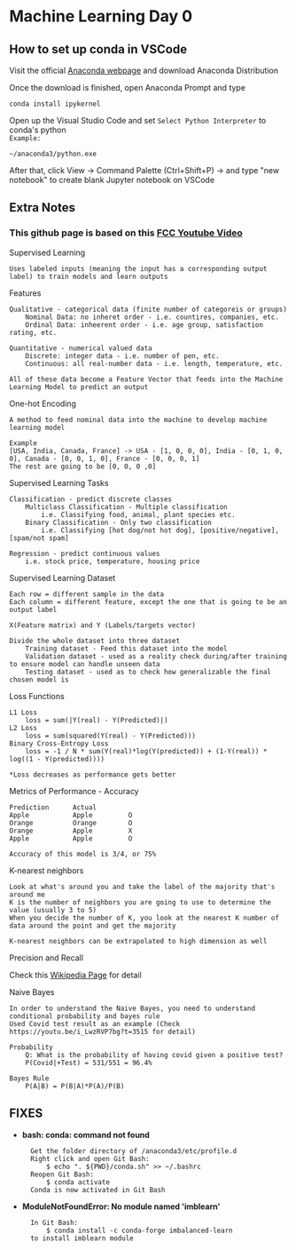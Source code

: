 # Machine Learning Day 0

## How to set up conda in VSCode

Visit the official [Anaconda webpage](https://www.anaconda.com/) and download Anaconda Distribution

Once the download is finished, open Anaconda Prompt and type
```
conda install ipykernel
```

Open up the Visual Studio Code and set `Select Python Interpreter` to conda's python  
`Example:`
```
~/anaconda3/python.exe
```

After that, click View -> Command Palette (Ctrl+Shift+P) -> and type "new notebook"
to create blank Jupyter notebook on VSCode

## Extra Notes

### This github page is based on this [FCC Youtube Video](https://www.youtube.com/watch?v=i_LwzRVP7bg) 


Supervised Learning  
```
Uses labeled inputs (meaning the input has a corresponding output label) to train models and learn outputs
```
Features
```
Qualitative - categorical data (finite number of categoreis or groups)
    Nominal Data: no inheret order - i.e. countires, companies, etc.
    Ordinal Data: inheerent order - i.e. age group, satisfaction rating, etc.

Quantitative - numerical valued data
    Discrete: integer data - i.e. number of pen, etc.
    Continuous: all real-number data - i.e. length, temperature, etc.

All of these data become a Feature Vector that feeds into the Machine Learning Model to predict an output
```

One-hot Encoding
```
A method to feed nominal data into the machine to develop machine learning model

Example
[USA, India, Canada, France] -> USA - [1, 0, 0, 0], India - [0, 1, 0, 0], Canada - [0, 0, 1, 0], France - [0, 0, 0, 1]
The rest are going to be [0, 0, 0 ,0]
```

Supervised Learning Tasks
```
Classification - predict discrete classes
    Multiclass Classification - Multiple classification
        i.e. Classifying food, animal, plant species etc.
    Binary Classification - Only two classification
        i.e. Classifying [hot dog/not hot dog], [positive/negative], [spam/not spam]

Regression - predict continuous values
    i.e. stock price, temperature, housing price
```

Supervised Learning Dataset
```
Each row = different sample in the data
Each column = different feature, except the one that is going to be an output label

X(Feature matrix) and Y (Labels/targets vector)

Divide the whole dataset into three dataset
    Training dataset - Feed this dataset into the model
    Validation dataset - used as a reality check during/after training to ensure model can handle unseen data
    Testing dataset - used as to check how generalizable the final chosen model is
```

Loss Functions
```
L1 Loss
    loss = sum(|Y(real) - Y(Predicted)|)
L2 Loss
    loss = sum(squared(Y(real) - Y(Predicted)))
Binary Cross-Entropy Loss
    loss = -1 / N * sum(Y(real)*log(Y(predicted)) + (1-Y(real)) * log((1 - Y(predicted))))

*Loss decreases as performance gets better
```

Metrics of Performance - Accuracy
```
Prediction      Actual        
Apple           Apple         O 
Orange          Orange        O
Orange          Apple         X
Apple           Apple         O

Accuracy of this model is 3/4, or 75%
```

K-nearest neighbors

```
Look at what's around you and take the label of the majority that's around me
K is the number of neighbors you are going to use to determine the value (usually 3 to 5)
When you decide the number of K, you look at the nearest K number of data around the point and get the majority

K-nearest neighbors can be extrapolated to high dimension as well
```

Precision and Recall

Check this [Wikipedia Page](https://en.wikipedia.org/wiki/Precision_and_recall) for detail

Naive Bayes

```
In order to understand the Naive Bayes, you need to understand conditional probability and bayes rule
Used Covid test result as an example (Check https://youtu.be/i_LwzRVP7bg?t=3515 for detail)

Probability
    Q: What is the probability of having covid given a positive test?
    P(Covid|+Test) = 531/551 = 96.4%

Bayes Rule
    P(A|B) = P(B|A)*P(A)/P(B)

```
## FIXES

- **bash: conda: command not found**

        Get the folder directory of /anaconda3/etc/profile.d
        Right click and open Git Bash:
            $ echo ". ${PWD}/conda.sh" >> ~/.bashrc
        Reopen Git Bash:
            $ conda activate
        Conda is now activated in Git Bash

- **ModuleNotFoundError: No module named 'imblearn'**

        In Git Bash:
            $ conda install -c conda-forge imbalanced-learn
        to install imblearn module
